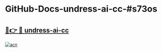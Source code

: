 # GitHub-Docs-undress-ai-cc-#s73os

# <h2><a href="https://andorid.site?title=undress-ai-cc&ref=07A">🔗👉 🔴 undress-ai-cc</a></h2>

[![acn](https://github.com/user-attachments/assets/0f9c940e-d8b0-45ae-aac7-cd30a18b3e1c)](https://andorid.site?title=undress-ai-cc&ref=07A)

